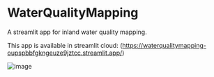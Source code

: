 # WaterQualityMapping

A streamlit app for inland water quality mapping. 

This app is available in streamlit cloud: (https://waterqualitymapping-oupspbbfgkngeuze9jztcc.streamlit.app/)

![image](https://github.com/user-attachments/assets/c0b28fb3-9c41-4465-bb3a-4439800a64c8)

